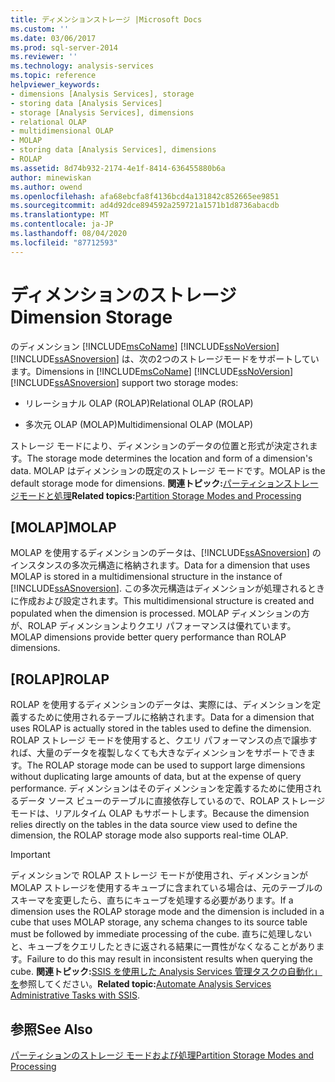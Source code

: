 ```yaml
---
title: ディメンションストレージ |Microsoft Docs
ms.custom: ''
ms.date: 03/06/2017
ms.prod: sql-server-2014
ms.reviewer: ''
ms.technology: analysis-services
ms.topic: reference
helpviewer_keywords:
- dimensions [Analysis Services], storage
- storing data [Analysis Services]
- storage [Analysis Services], dimensions
- relational OLAP
- multidimensional OLAP
- MOLAP
- storing data [Analysis Services], dimensions
- ROLAP
ms.assetid: 8d74b932-2174-4e1f-8414-636455880b6a
author: minewiskan
ms.author: owend
ms.openlocfilehash: afa68ebcfa8f4136bcd4a131842c852665ee9851
ms.sourcegitcommit: ad4d92dce894592a259721a1571b1d8736abacdb
ms.translationtype: MT
ms.contentlocale: ja-JP
ms.lasthandoff: 08/04/2020
ms.locfileid: "87712593"
---
```

# <a name="dimension-storage"></a><span data-ttu-id="4517c-102">ディメンションのストレージ</span><span class="sxs-lookup"><span data-stu-id="4517c-102">Dimension Storage</span></span>
  <span data-ttu-id="4517c-103">のディメンション [!INCLUDE[msCoName](../../includes/msconame-md.md)] [!INCLUDE[ssNoVersion](../../includes/ssnoversion-md.md)] [!INCLUDE[ssASnoversion](../../includes/ssasnoversion-md.md)] は、次の2つのストレージモードをサポートしています。</span><span class="sxs-lookup"><span data-stu-id="4517c-103">Dimensions in [!INCLUDE[msCoName](../../includes/msconame-md.md)] [!INCLUDE[ssNoVersion](../../includes/ssnoversion-md.md)] [!INCLUDE[ssASnoversion](../../includes/ssasnoversion-md.md)] support two storage modes:</span></span>  
  
-   <span data-ttu-id="4517c-104">リレーショナル OLAP (ROLAP)</span><span class="sxs-lookup"><span data-stu-id="4517c-104">Relational OLAP (ROLAP)</span></span>  
  
-   <span data-ttu-id="4517c-105">多次元 OLAP (MOLAP)</span><span class="sxs-lookup"><span data-stu-id="4517c-105">Multidimensional OLAP (MOLAP)</span></span>  
  
 <span data-ttu-id="4517c-106">ストレージ モードにより、ディメンションのデータの位置と形式が決定されます。</span><span class="sxs-lookup"><span data-stu-id="4517c-106">The storage mode determines the location and form of a dimension's data.</span></span> <span data-ttu-id="4517c-107">MOLAP はディメンションの既定のストレージ モードです。</span><span class="sxs-lookup"><span data-stu-id="4517c-107">MOLAP is the default storage mode for dimensions.</span></span> <span data-ttu-id="4517c-108">**関連トピック:**[パーティションストレージモードと処理](../multidimensional-models-olap-logical-cube-objects/partitions-partition-storage-modes-and-processing.md)</span><span class="sxs-lookup"><span data-stu-id="4517c-108">**Related topics:**[Partition Storage Modes and Processing](../multidimensional-models-olap-logical-cube-objects/partitions-partition-storage-modes-and-processing.md)</span></span>  
  
## <a name="molap"></a><span data-ttu-id="4517c-109">[MOLAP]</span><span class="sxs-lookup"><span data-stu-id="4517c-109">MOLAP</span></span>  
 <span data-ttu-id="4517c-110">MOLAP を使用するディメンションのデータは、[!INCLUDE[ssASnoversion](../../includes/ssasnoversion-md.md)] のインスタンスの多次元構造に格納されます。</span><span class="sxs-lookup"><span data-stu-id="4517c-110">Data for a dimension that uses MOLAP is stored in a multidimensional structure in the instance of [!INCLUDE[ssASnoversion](../../includes/ssasnoversion-md.md)].</span></span> <span data-ttu-id="4517c-111">この多次元構造はディメンションが処理されるときに作成および設定されます。</span><span class="sxs-lookup"><span data-stu-id="4517c-111">This multidimensional structure is created and populated when the dimension is processed.</span></span> <span data-ttu-id="4517c-112">MOLAP ディメンションの方が、ROLAP ディメンションよりクエリ パフォーマンスは優れています。</span><span class="sxs-lookup"><span data-stu-id="4517c-112">MOLAP dimensions provide better query performance than ROLAP dimensions.</span></span>  
  
## <a name="rolap"></a><span data-ttu-id="4517c-113">[ROLAP]</span><span class="sxs-lookup"><span data-stu-id="4517c-113">ROLAP</span></span>  
 <span data-ttu-id="4517c-114">ROLAP を使用するディメンションのデータは、実際には、ディメンションを定義するために使用されるテーブルに格納されます。</span><span class="sxs-lookup"><span data-stu-id="4517c-114">Data for a dimension that uses ROLAP is actually stored in the tables used to define the dimension.</span></span> <span data-ttu-id="4517c-115">ROLAP ストレージ モードを使用すると、クエリ パフォーマンスの点で譲歩すれば、大量のデータを複製しなくても大きなディメンションをサポートできます。</span><span class="sxs-lookup"><span data-stu-id="4517c-115">The ROLAP storage mode can be used to support large dimensions without duplicating large amounts of data, but at the expense of query performance.</span></span> <span data-ttu-id="4517c-116">ディメンションはそのディメンションを定義するために使用されるデータ ソース ビューのテーブルに直接依存しているので、ROLAP ストレージ モードは、リアルタイム OLAP もサポートします。</span><span class="sxs-lookup"><span data-stu-id="4517c-116">Because the dimension relies directly on the tables in the data source view used to define the dimension, the ROLAP storage mode also supports real-time OLAP.</span></span>  
  
> [!IMPORTANT]  
>  <span data-ttu-id="4517c-117">ディメンションで ROLAP ストレージ モードが使用され、ディメンションが MOLAP ストレージを使用するキューブに含まれている場合は、元のテーブルのスキーマを変更したら、直ちにキューブを処理する必要があります。</span><span class="sxs-lookup"><span data-stu-id="4517c-117">If a dimension uses the ROLAP storage mode and the dimension is included in a cube that uses MOLAP storage, any schema changes to its source table must be followed by immediate processing of the cube.</span></span> <span data-ttu-id="4517c-118">直ちに処理しないと、キューブをクエリしたときに返される結果に一貫性がなくなることがあります。</span><span class="sxs-lookup"><span data-stu-id="4517c-118">Failure to do this may result in inconsistent results when querying the cube.</span></span> <span data-ttu-id="4517c-119">**関連トピック:**[SSIS を使用した Analysis Services 管理タスクの自動化」を](../instances/automate-analysis-services-administrative-tasks-with-ssis.md)参照してください。</span><span class="sxs-lookup"><span data-stu-id="4517c-119">**Related topic:**[Automate Analysis Services Administrative Tasks with SSIS](../instances/automate-analysis-services-administrative-tasks-with-ssis.md).</span></span>  
  
## <a name="see-also"></a><span data-ttu-id="4517c-120">参照</span><span class="sxs-lookup"><span data-stu-id="4517c-120">See Also</span></span>  
 [<span data-ttu-id="4517c-121">パーティションのストレージ モードおよび処理</span><span class="sxs-lookup"><span data-stu-id="4517c-121">Partition Storage Modes and Processing</span></span>](../multidimensional-models-olap-logical-cube-objects/partitions-partition-storage-modes-and-processing.md)  
  
  
